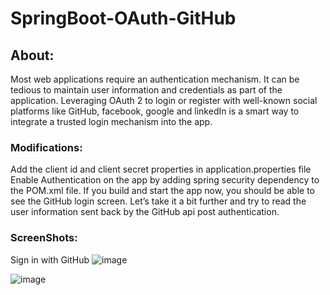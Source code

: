 # SpringBoot-OAuth-GitHub
## About:
Most web applications require an authentication mechanism. It can be tedious to maintain user information and credentials as part of the application. Leveraging OAuth 2 to login or register with well-known social platforms like GitHub, facebook, google and linkedIn is a smart way to integrate a trusted login mechanism into the app. <br>

### Modifications:
Add the client id and client secret properties in application.properties file <br>
Enable Authentication on the app by adding spring security dependency to the POM.xml file. If you build and start the app now, you should be able to see the GitHub login screen. Let’s take it a bit further and try to read the user information sent back by the GitHub api post authentication. 

### ScreenShots: 
 Sign in with GitHub 
![image](https://github.com/user-attachments/assets/381079d9-68ba-4e2a-b43b-8583a3b95192)

![image](https://github.com/user-attachments/assets/b174271a-2a96-4d4b-a436-946c0c84af13)




 
